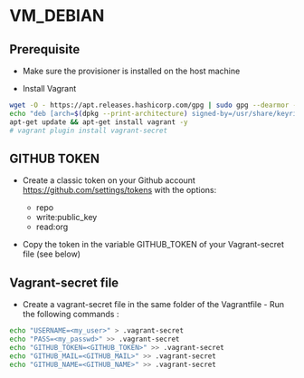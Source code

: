 # VM_DEBIAN

## Prerequisite

- Make sure the provisioner is installed on the host machine

- Install Vagrant
``` sh
wget -O - https://apt.releases.hashicorp.com/gpg | sudo gpg --dearmor -o /usr/share/keyrings/hashicorp-archive-keyring.gpg
echo "deb [arch=$(dpkg --print-architecture) signed-by=/usr/share/keyrings/hashicorp-archive-keyring.gpg] https://apt.releases.hashicorp.com $(grep -oP '(?<=UBUNTU_CODENAME=).*' /etc/os-release || lsb_release -cs) main" | sudo tee /etc/apt/sources.list.d/hashicorp.list
apt-get update && apt-get install vagrant -y
# vagrant plugin install vagrant-secret
```

## GITHUB TOKEN
- Create a classic token on your Github account https://github.com/settings/tokens with the options:
    - repo
    - write:public_key
    - read:org

- Copy the token in the variable GITHUB_TOKEN of your Vagrant-secret file (see below)

## Vagrant-secret file

- Create a vagrant-secret file in the same folder of the Vagrantfile - Run the following commands :
``` sh
echo "USERNAME=<my_user>" > .vagrant-secret
echo "PASS=<my_passwd>" >> .vagrant-secret
echo "GITHUB_TOKEN=<GITHUB_TOKEN>" >> .vagrant-secret
echo "GITHUB_MAIL=<GITHUB_MAIL>" >> .vagrant-secret
echo "GITHUB_NAME=<GITHUB_NAME>" >> .vagrant-secret
```